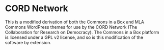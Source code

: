 CORD Network
============

This is a modified derivation of both the Commons in a Box and MLA Commons WordPress themes for use by the CORD Network (The Collaboration for Research on Democracy). The Commons in a Box platform is licensed under a GPL v2 license, and so is this modification of the software by extension.
